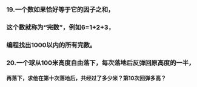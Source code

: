 ### 19.一个数如果恰好等于它的因子之和，
###    这个数就称为“完数”，例如6=1+2+3，
###    编程找出1000以内的所有完数。
### 20.一个球从100米高度自由落下，每次落地后反弹回原高度的一半，
####    再落下，求他在第十次落地后，共经过了多少米？第10次回弹多高？